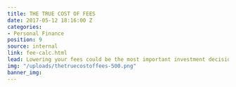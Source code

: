 ```yaml
---
title: THE TRUE COST OF FEES
date: 2017-05-12 18:16:00 Z
categories:
- Personal Finance
position: 9
source: internal
link: fee-calc.html
lead: Lowering your fees could be the most important investment decision you make.
img: "/uploads/thetruecostoffees-500.png"
banner_img: 
---
```



